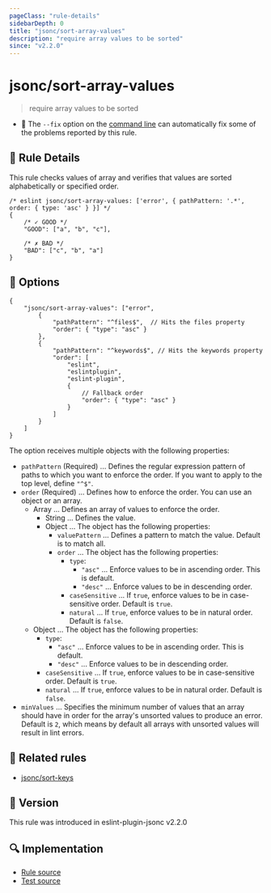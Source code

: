 ```yaml
---
pageClass: "rule-details"
sidebarDepth: 0
title: "jsonc/sort-array-values"
description: "require array values to be sorted"
since: "v2.2.0"
---
```

# jsonc/sort-array-values

> require array values to be sorted

- :wrench: The `--fix` option on the [command line](https://eslint.org/docs/user-guide/command-line-interface#fixing-problems) can automatically fix some of the problems reported by this rule.

## :book: Rule Details

This rule checks values of array and verifies that values are sorted alphabetically or specified order.

<eslint-code-block fix>

<!-- eslint-skip -->

```json5
/* eslint jsonc/sort-array-values: ['error', { pathPattern: '.*', order: { type: 'asc' } }] */
{
    /* ✓ GOOD */
    "GOOD": ["a", "b", "c"],

    /* ✗ BAD */
    "BAD": ["c", "b", "a"]
}
```

</eslint-code-block>

## :wrench: Options

```json5
{
    "jsonc/sort-array-values": ["error", 
        {
            "pathPattern": "^files$",  // Hits the files property
            "order": { "type": "asc" }
        },
        {
            "pathPattern": "^keywords$", // Hits the keywords property
            "order": [
                "eslint",
                "eslintplugin",
                "eslint-plugin",
                {
                    // Fallback order
                    "order": { "type": "asc" }
                }
            ]
        }
    ]
}
```

The option receives multiple objects with the following properties:

- `pathPattern` (Required) ... Defines the regular expression pattern of paths to which you want to enforce the order. If you want to apply to the top level, define `"^$"`.
- `order` (Required) ... Defines how to enforce the order. You can use an object or an array.
  - Array ... Defines an array of values to enforce the order.
    - String ... Defines the value.
    - Object ... The object has the following properties:
      - `valuePattern` ... Defines a pattern to match the value. Default is to match all.
      - `order` ... The object has the following properties:
        - `type`:
          - `"asc"` ... Enforce values to be in ascending order. This is default.
          - `"desc"` ... Enforce values to be in descending order.
        - `caseSensitive` ... If `true`, enforce values to be in case-sensitive order. Default is `true`.
        - `natural` ... If `true`, enforce values to be in natural order. Default is `false`.
  - Object ... The object has the following properties:
    - `type`:
      - `"asc"` ... Enforce values to be in ascending order. This is default.
      - `"desc"` ... Enforce values to be in descending order.
    - `caseSensitive` ... If `true`, enforce values to be in case-sensitive order. Default is `true`.
    - `natural` ... If `true`, enforce values to be in natural order. Default is `false`.
- `minValues` ... Specifies the minimum number of values that an array should have in order for the array's unsorted values to produce an error. Default is `2`, which means by default all arrays with unsorted values will result in lint errors.

## :couple: Related rules

- [jsonc/sort-keys]

[jsonc/sort-keys]: ./sort-keys.md

## :rocket: Version

This rule was introduced in eslint-plugin-jsonc v2.2.0

## :mag: Implementation

- [Rule source](https://github.com/ota-meshi/eslint-plugin-jsonc/blob/master/lib/rules/sort-array-values.ts)
- [Test source](https://github.com/ota-meshi/eslint-plugin-jsonc/blob/master/tests/lib/rules/sort-array-values.ts)
